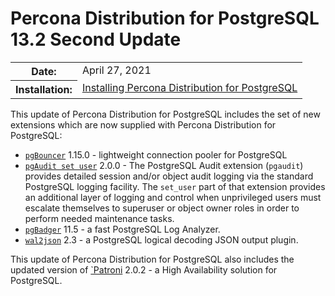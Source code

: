 # Percona Distribution for PostgreSQL 13.2 Second Update

<table class="docutils field-list" frame="void" rules="none">
  <colgroup>
    <col class="field-name">
    <col class="field-body">
  </colgroup>
  <tbody valign="top">
    <tr class="field-odd field">
      <th class="field-name">Date:</th>
      <td class="field-body">April 27, 2021</td>
    </tr>
    <tr class="field-even field">
      <th class="field-name">Installation:</th>
      <td class="field-body">
        <a class="reference external" href="https://www.percona.com/doc/postgresql/13/installing.html#">Installing Percona Distribution for PostgreSQL</a></td>
    </tr>
  </tbody>
</table> 


This update of Percona Distribution for PostgreSQL includes the set of new extensions which are now supplied with Percona Distribution for PostgreSQL:

- [`pgBouncer`](https://www.pgbouncer.org/) 1.15.0 - lightweight connection pooler for PostgreSQL
- [`pgAudit set user`](https://github.com/pgaudit/set_user) 2.0.0 - The PostgreSQL Audit extension (``pgaudit``) provides detailed session and/or object audit logging via the standard PostgreSQL logging facility. The ``set_user`` part of that extension provides an additional layer of logging and control when unprivileged users must escalate themselves to superuser or object owner roles in order to perform needed maintenance tasks.
- [`pgBadger`](https://github.com/darold/pgbadger) 11.5 - a fast PostgreSQL Log Analyzer.
- [`wal2json`](https://github.com/eulerto/wal2json) 2.3 - a PostgreSQL logical decoding JSON output plugin.

This update of Percona Distribution for PostgreSQL  also includes the updated version of [`Patroni](https://patroni.readthedocs.io/en/latest/) 2.0.2 - a High Availability solution for PostgreSQL.
